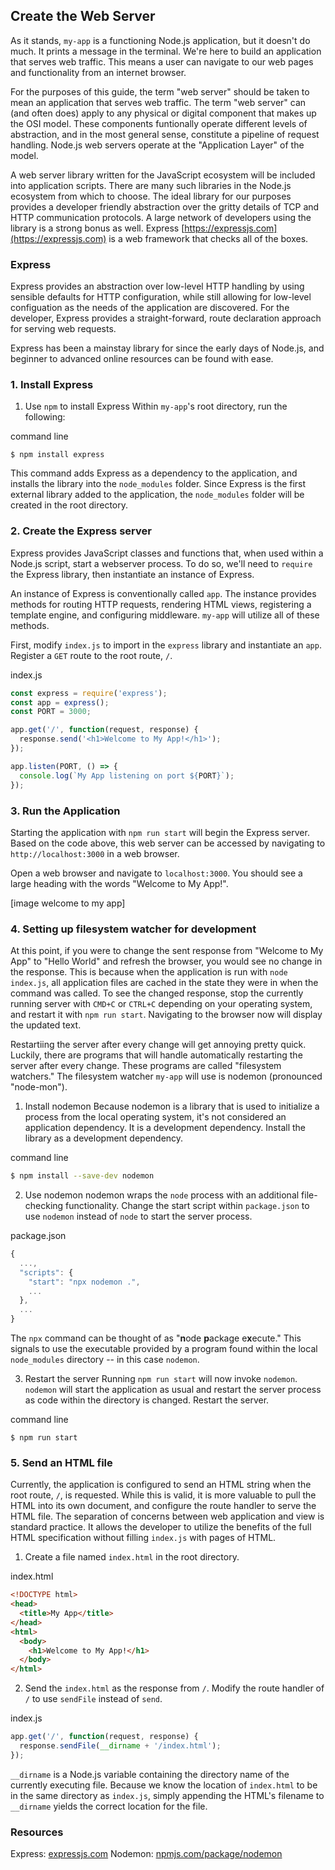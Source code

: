 ## Create the Web Server
As it stands, `my-app` is a functioning Node.js application, but it doesn't do much. It prints a message in the terminal. We're here to build an application that serves web traffic. This means a user can navigate to our web pages and functionality from an internet browser.

For the purposes of this guide, the term "web server" should be taken to mean an application that serves web traffic. The term "web server" can (and often does) apply to any physical or digital component that makes up the OSI model. These components funtionally operate different levels of abstraction, and in the most general sense, constitute a pipeline of request handling. Node.js web servers operate at the "Application Layer" of the model.

A web server library written for the JavaScript ecosystem will be included into application scripts. There are many such libraries in the Node.js ecosystem from which to choose. The ideal library for our purposes provides a developer friendly abstraction over the gritty details of TCP and HTTP communication protocols. A large network of developers using the library is a strong bonus as well. Express [https://expressjs.com](https://expressjs.com) is a web framework that checks all of the boxes.

### Express

Express provides an abstraction over low-level HTTP handling by using sensible defaults for HTTP configuration, while still allowing for low-level configuation as the needs of the application are discovered. For the developer, Express provides a straight-forward, route declaration approach for serving web requests.

Express has been a mainstay library for since the early days of Node.js, and beginner to advanced online resources can be found with ease.

### 1. Install Express

1. Use `npm` to install Express
Within `my-app`'s root directory, run the following:

<div class="filename">command line</div>

```
$ npm install express
```

This command adds Express as a dependency to the application, and installs the library into the `node_modules` folder. Since Express is the first external library added to the application, the `node_modules` folder will be created in the root directory.

### 2. Create the Express server
Express provides JavaScript classes and functions that, when used within a Node.js script, start a webserver process. To do so, we'll need to `require` the Express library, then instantiate an instance of Express.

An instance of Express is conventionally called `app`. The instance provides methods for routing HTTP requests, rendering HTML views, registering a template engine, and configuring middleware. `my-app` will utilize all of these methods.

First, modify `index.js` to import in the `express` library and instantiate an `app`. Register a `GET` route to the root route, `/`.

<div class="filename">index.js</div>

```javascript
const express = require('express');
const app = express();
const PORT = 3000;

app.get('/', function(request, response) {
  response.send('<h1>Welcome to My App!</h1>');
});

app.listen(PORT, () => {
  console.log(`My App listening on port ${PORT}`);
});
```

### 3. Run the Application
Starting the application with `npm run start` will begin the Express server. Based on the code above, this web server can be accessed by navigating to `http://localhost:3000` in a web browser.

Open a web browser and navigate to `localhost:3000`. You should see a large heading with the words "Welcome to My App!".

[image welcome to my app]

### 4. Setting up filesystem watcher for development
At this point, if you were to change the sent response from "Welcome to My App" to "Hello World" and refresh the browser, you would see no change in the response. This is because when the application is run with `node index.js`, all application files are cached in the state they were in when the command was called. To see the changed response, stop the currently running server with `CMD+C` or `CTRL+C` depending on your operating system, and restart it with `npm run start`. Navigating to the browser now will display the updated text.

Restartiing the server after every change will get annoying pretty quick. Luckily, there are programs that will handle automatically restarting the server after every change. These programs are called "filesystem watchers." The filesystem watcher `my-app` will use is nodemon (pronounced "node-mon").

1. Install nodemon
Because nodemon is a library that is used to initialize a process from the local operating system, it's not considered an application dependency. It is a development dependency. Install the library as a development dependency.

<div class="filename">command line</div>

```bash
$ npm install --save-dev nodemon
```

2. Use nodemon
nodemon wraps the `node` process with an additional file-checking functionality. Change the start script within `package.json` to use `nodemon` instead of `node` to start the server process.

<div class="filename">package.json</div>

```javascript
{
  ...,
  "scripts": {
    "start": "npx nodemon .",
    ...
  },
  ...
}
```

The `npx` command can be thought of as "**n**ode **p**ackage e**x**ecute." This signals to use the executable provided by a program found within the local `node_modules` directory -- in this case `nodemon`.

3. Restart the server
Running `npm run start` will now invoke `nodemon`. `nodemon` will start the application as usual and restart the server process as code within the directory is changed. Restart the server.

<div class="filename">command line</div>

```
$ npm run start
```

### 5. Send an HTML file
Currently, the application is configured to send an HTML string when the root route, `/`, is requested. While this is valid, it is more valuable to pull the HTML into its own document, and configure the route handler to serve the HTML file. The separation of concerns between web application and view is standard practice. It allows the developer to utilize the benefits of the full HTML specification without filling `index.js` with pages of HTML.

1. Create a file named `index.html` in the root directory.

<div class="filename">index.html</div>

```html
<!DOCTYPE html>
<head>
  <title>My App</title>
</head>
<html>
  <body>
    <h1>Welcome to My App!</h1>
  </body>
</html>
```

2. Send the `index.html` as the response from `/`.
Modify the route handler of `/` to use `sendFile` instead of `send`.

<div class="filename">index.js</div>

```javascript
app.get('/', function(request, response) {
  response.sendFile(__dirname + '/index.html');
});
```

`__dirname` is a Node.js variable containing the directory name of the currently executing file. Because we know the location of `index.html` to be in the same directory as `index.js`, simply appending the HTML's filename to `__dirname` yields the correct location for the file.

### Resources

Express: [expressjs.com](https://expressjs.com)
Nodemon: [npmjs.com/package/nodemon](https://www.npmjs.com/package/nodemon)